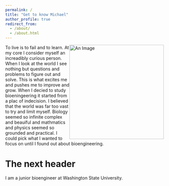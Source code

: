 ```yaml
---
permalink: /
title: "Get to know Michael"
author_profile: true
redirect_from: 
  - /about/
  - /about.html
---
```

<img src="images/Fasci_Michael_02.jpg" alt="An Image" style="float: right; width: 300px;"/>
To live is to fail and to learn. At my core I consider myself an increadibly curious person. When I look at the world I see nothing but questions and problems to figure out and solve. This is what excites me and pushes me to improve and grow. When I decied to study bioeningeering it started from a plac of indecision. I believed that the world was far too vast to try and limit myself. Biology seemed so infinite complex and beauiful and mathmatics and physics seemed so grounded and practical. I could pick what I wanted to focus on until I found out about bioengineering. 

The next header
======
I am a junior bioengineer at Washington State University.

